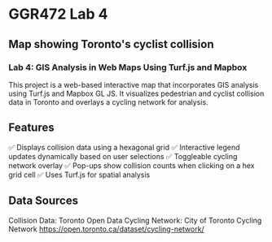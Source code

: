 # GGR472 Lab 4
## Map showing Toronto's cyclist collision

### Lab 4: GIS Analysis in Web Maps Using Turf.js and Mapbox
This project is a web-based interactive map that incorporates GIS analysis using Turf.js and Mapbox GL JS. It visualizes pedestrian and cyclist collision data in Toronto and overlays a cycling network for analysis.

## Features
✅ Displays collision data using a hexagonal grid
✅ Interactive legend updates dynamically based on user selections
✅ Toggleable cycling network overlay
✅ Pop-ups show collision counts when clicking on a hex grid cell
✅ Uses Turf.js for spatial analysis

## Data Sources
Collision Data: Toronto Open Data
Cycling Network: City of Toronto Cycling Network https://open.toronto.ca/dataset/cycling-network/